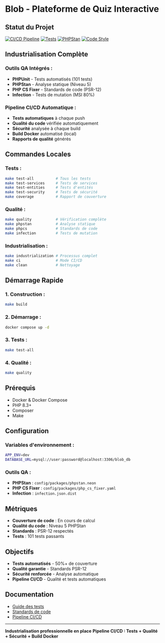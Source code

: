 # Blob - Plateforme de Quiz Interactive

## Statut du Projet

[![CI/CD Pipeline](https://github.com/[VOTRE_USERNAME]/projet-fil-rouge-alexialang/workflows/CI%2FCD%20Pipeline%20-%20Qualité%20et%20Tests/badge.svg)](https://github.com/[VOTRE_USERNAME]/projet-fil-rouge-alexialang/actions)
[![Tests](https://img.shields.io/badge/Tests-101%20passed-brightgreen)](https://github.com/[VOTRE_USERNAME]/projet-fil-rouge-alexialang/actions)
[![PHPStan](https://img.shields.io/badge/PHPStan-Level%205-blue)](https://github.com/[VOTRE_USERNAME]/projet-fil-rouge-alexialang/actions)
[![Code Style](https://img.shields.io/badge/Code%20Style-PSR12-yellow)](https://github.com/[VOTRE_USERNAME]/projet-fil-rouge-alexialang/actions)

## Industrialisation Complète

### Outils QA Intégrés :
- **PHPUnit** - Tests automatisés (101 tests)
- **PHPStan** - Analyse statique (Niveau 5)
- **PHP CS Fixer** - Standards de code (PSR-12)
- **Infection** - Tests de mutation (MSI 80%)

### Pipeline CI/CD Automatique :
- **Tests automatiques** à chaque push
- **Qualité du code** vérifiée automatiquement
- **Sécurité** analysée à chaque build
- **Build Docker** automatisé (local)
- **Rapports de qualité** générés

## Commandes Locales

### Tests :
```bash
make test-all          # Tous les tests
make test-services     # Tests de services
make test-entities     # Tests d'entités
make test-security     # Tests de sécurité
make coverage          # Rapport de couverture
```

### Qualité :
```bash
make quality           # Vérification complète
make phpstan           # Analyse statique
make phpcs             # Standards de code
make infection         # Tests de mutation
```

### Industrialisation :
```bash
make industrialization # Processus complet
make ci                # Mode CI/CD
make clean             # Nettoyage
```

## Démarrage Rapide

### 1. Construction :
```bash
make build
```

### 2. Démarrage :
```bash
docker compose up -d
```

### 3. Tests :
```bash
make test-all
```

### 4. Qualité :
```bash
make quality
```

## Prérequis

- Docker & Docker Compose
- PHP 8.3+
- Composer
- Make

## Configuration

### Variables d'environnement :
```bash
APP_ENV=dev
DATABASE_URL=mysql://user:password@localhost:3306/blob_db
```

### Outils QA :
- **PHPStan** : `config/packages/phpstan.neon`
- **PHP CS Fixer** : `config/packages/php_cs_fixer.yaml`
- **Infection** : `infection.json.dist`

## Métriques

- **Couverture de code** : En cours de calcul
- **Qualité du code** : Niveau 5 PHPStan
- **Standards** : PSR-12 respectés
- **Tests** : 101 tests passants

## Objectifs

- **Tests automatisés** - 50%+ de couverture
- **Qualité garantie** - Standards PSR-12
- **Sécurité renforcée** - Analyse automatique
- **Pipeline CI/CD** - Qualité et tests automatiques

## Documentation

- [Guide des tests](docs/TESTS.md)
- [Standards de code](docs/CODING_STANDARDS.md)
- [Pipeline CI/CD](docs/CI_CD.md)

---

**Industrialisation professionnelle en place**
**Pipeline CI/CD : Tests + Qualité + Sécurité + Build Docker**
